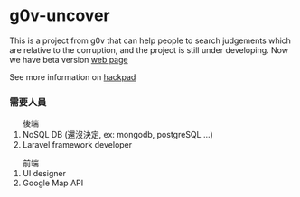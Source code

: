 # g0v-uncover

This is a project from g0v that can help people to search judgements which are relative to the corruption, and the project is still under developing.
Now we have beta version [web page](http://g0v-uncover.herokuapp.com)

See more information on [hackpad](https://g0v.hackpad.com/--OoaenzjVDKK)

### 需要人員
  <ol>
    後端
    <li>NoSQL DB (還沒決定, ex: mongodb, postgreSQL ...)</li>
    <li>Laravel framework developer</li>
  </ol>
  <ol>
    前端
    <li>UI designer</li>
    <li>Google Map API</li>
  </ol>
